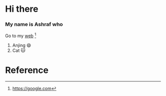 # Hi there

### My name is Ashraf who

Go to my [web](https://ashyrafwhoawd.com) [^1]

1. Anjing :smile:
2. Cat :cat:

# Reference

[^1]: https://google.com
